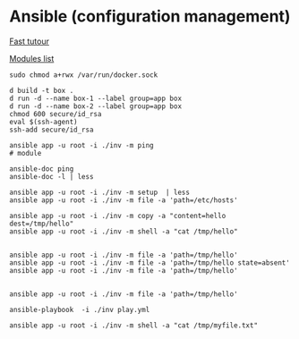 # Ansible (configuration management)

[Fast tutour](https://www.ansible.com/quick-start-video)

[Modules list](http://docs.ansible.com/ansible/list_of_all_modules.html)

```
sudo chmod a+rwx /var/run/docker.sock

d build -t box .
d run -d --name box-1 --label group=app box
d run -d --name box-2 --label group=app box
chmod 600 secure/id_rsa
eval $(ssh-agent)
ssh-add secure/id_rsa

ansible app -u root -i ./inv -m ping 
# module

ansible-doc ping
ansible-doc -l | less

ansible app -u root -i ./inv -m setup  | less
ansible app -u root -i ./inv -m file -a 'path=/etc/hosts'

ansible app -u root -i ./inv -m copy -a "content=hello dest=/tmp/hello"
ansible app -u root -i ./inv -m shell -a "cat /tmp/hello"


ansible app -u root -i ./inv -m file -a 'path=/tmp/hello'
ansible app -u root -i ./inv -m file -a 'path=/tmp/hello state=absent'
ansible app -u root -i ./inv -m file -a 'path=/tmp/hello'


ansible app -u root -i ./inv -m file -a 'path=/tmp/hello'

ansible-playbook  -i ./inv play.yml

ansible app -u root -i ./inv -m shell -a "cat /tmp/myfile.txt" 

```
